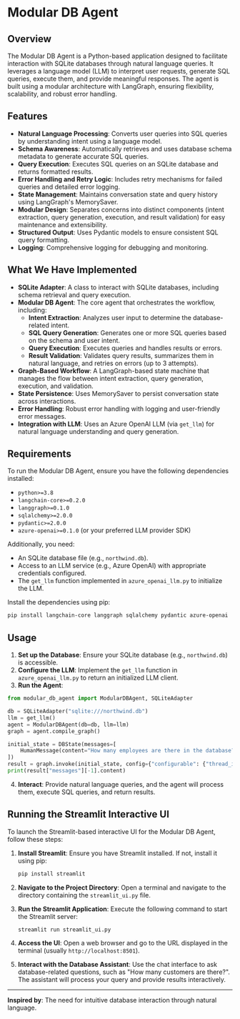 # Modular DB Agent

## Overview
The Modular DB Agent is a Python-based application designed to facilitate interaction with SQLite databases through natural language queries. It leverages a language model (LLM) to interpret user requests, generate SQL queries, execute them, and provide meaningful responses. The agent is built using a modular architecture with LangGraph, ensuring flexibility, scalability, and robust error handling.

## Features

- **Natural Language Processing**: Converts user queries into SQL queries by understanding intent using a language model.
- **Schema Awareness**: Automatically retrieves and uses database schema metadata to generate accurate SQL queries.
- **Query Execution**: Executes SQL queries on an SQLite database and returns formatted results.
- **Error Handling and Retry Logic**: Includes retry mechanisms for failed queries and detailed error logging.
- **State Management**: Maintains conversation state and query history using LangGraph's MemorySaver.
- **Modular Design**: Separates concerns into distinct components (intent extraction, query generation, execution, and result validation) for easy maintenance and extensibility.
- **Structured Output**: Uses Pydantic models to ensure consistent SQL query formatting.
- **Logging**: Comprehensive logging for debugging and monitoring.

## What We Have Implemented

- **SQLite Adapter**: A class to interact with SQLite databases, including schema retrieval and query execution.
- **Modular DB Agent**: The core agent that orchestrates the workflow, including:
  - **Intent Extraction**: Analyzes user input to determine the database-related intent.
  - **SQL Query Generation**: Generates one or more SQL queries based on the schema and user intent.
  - **Query Execution**: Executes queries and handles results or errors.
  - **Result Validation**: Validates query results, summarizes them in natural language, and retries on errors (up to 3 attempts).
- **Graph-Based Workflow**: A LangGraph-based state machine that manages the flow between intent extraction, query generation, execution, and validation.
- **State Persistence**: Uses MemorySaver to persist conversation state across interactions.
- **Error Handling**: Robust error handling with logging and user-friendly error messages.
- **Integration with LLM**: Uses an Azure OpenAI LLM (via `get_llm`) for natural language understanding and query generation.

## Requirements

To run the Modular DB Agent, ensure you have the following dependencies installed:

- `python>=3.8`
- `langchain-core>=0.2.0`
- `langgraph>=0.1.0`
- `sqlalchemy>=2.0.0`
- `pydantic>=2.0.0`
- `azure-openai>=0.1.0` (or your preferred LLM provider SDK)

Additionally, you need:

- An SQLite database file (e.g., `northwind.db`).
- Access to an LLM service (e.g., Azure OpenAI) with appropriate credentials configured.
- The `get_llm` function implemented in `azure_openai_llm.py` to initialize the LLM.

Install the dependencies using pip:

```bash
pip install langchain-core langgraph sqlalchemy pydantic azure-openai
```

## Usage

1. **Set up the Database**: Ensure your SQLite database (e.g., `northwind.db`) is accessible.
2. **Configure the LLM**: Implement the `get_llm` function in `azure_openai_llm.py` to return an initialized LLM client.
3. **Run the Agent**:

```python
from modular_db_agent import ModularDBAgent, SQLiteAdapter

db = SQLiteAdapter("sqlite:///northwind.db")
llm = get_llm()
agent = ModularDBAgent(db=db, llm=llm)
graph = agent.compile_graph()

initial_state = DBState(messages=[
    HumanMessage(content="How many employees are there in the database?"),
])
result = graph.invoke(initial_state, config={"configurable": {"thread_id": "thread_1"}})
print(result["messages"][-1].content)
```

4. **Interact**: Provide natural language queries, and the agent will process them, execute SQL queries, and return results.

## Running the Streamlit Interactive UI

To launch the Streamlit-based interactive UI for the Modular DB Agent, follow these steps:

1. **Install Streamlit**:
   Ensure you have Streamlit installed. If not, install it using pip:

   ```bash
   pip install streamlit
   ```

2. **Navigate to the Project Directory**:
   Open a terminal and navigate to the directory containing the `streamlit_ui.py` file.

3. **Run the Streamlit Application**:
   Execute the following command to start the Streamlit server:

   ```bash
   streamlit run streamlit_ui.py
   ```

4. **Access the UI**:
   Open a web browser and go to the URL displayed in the terminal (usually `http://localhost:8501`).

5. **Interact with the Database Assistant**:
   Use the chat interface to ask database-related questions, such as "How many customers are there?". The assistant will process your query and provide results interactively.

---

**Inspired by**: The need for intuitive database interaction through natural language.

